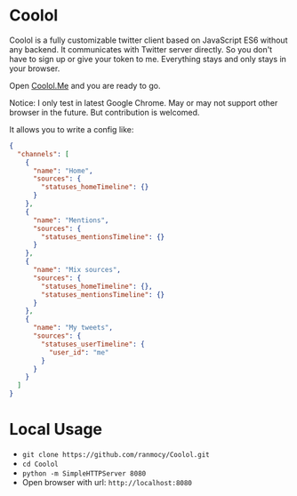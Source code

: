 # Coolol

Coolol is a fully customizable twitter client based on JavaScript ES6 without any backend. It communicates with Twitter server directly. So you don't have to sign up or give your token to me. Everything stays and only stays in your browser.

Open [Coolol.Me](http://coolol.me) and you are ready to go.

Notice: I only test in latest Google Chrome. May or may not support other browser in the future. But contribution is welcomed.

It allows you to write a config like:

```json
{
  "channels": [
    {
      "name": "Home",
      "sources": {
        "statuses_homeTimeline": {}
      }
    },
    {
      "name": "Mentions",
      "sources": {
        "statuses_mentionsTimeline": {}
      }
    },
    {
      "name": "Mix sources",
      "sources": {
        "statuses_homeTimeline": {},
        "statuses_mentionsTimeline": {}
      }
    },
    {
      "name": "My tweets",
      "sources": {
        "statuses_userTimeline": {
          "user_id": "me"
        }
      }
    }
  ]
}
```

# Local Usage

* `git clone https://github.com/ranmocy/Coolol.git`
* `cd Coolol`
* `python -m SimpleHTTPServer 8080`
* Open browser with url: `http://localhost:8080`
